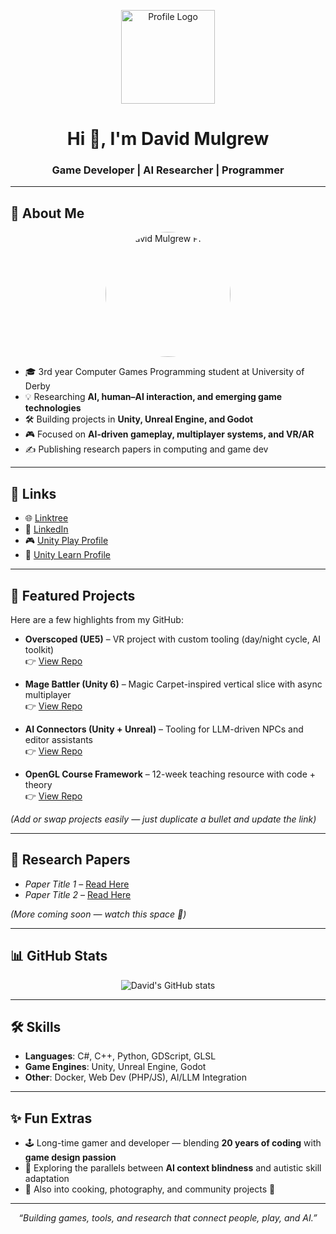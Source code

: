 <!-- Profile Header -->
<p align="center">
  <!-- Profile Logo -->
  <img src="images/profile.png" alt="Profile Logo" width="150"/>  
</p>

<h1 align="center">Hi 👋, I'm David Mulgrew</h1>
<h3 align="center">Game Developer | AI Researcher | Programmer</h3>

---

## 📸 About Me
<p align="center">
  <!-- Actual Photo -->
  <img src="YOUR_PHOTO_URL" alt="David Mulgrew Photo" width="200" style="border-radius:50%"/>
</p>

- 🎓 3rd year Computer Games Programming student at University of Derby  
- 💡 Researching **AI, human–AI interaction, and emerging game technologies**  
- 🛠️ Building projects in **Unity, Unreal Engine, and Godot**  
- 🎮 Focused on **AI-driven gameplay, multiplayer systems, and VR/AR**  
- ✍️ Publishing research papers in computing and game dev  

---

## 🔗 Links
- 🌐 [Linktree](https://linktr.ee/bigmonmulgrew)  
- 💼 [LinkedIn](https://www.linkedin.com/in/david-mulgrew-508a09219)  
- 🎮 [Unity Play Profile](YOUR_UNITY_PLAY_URL)  
- 📘 [Unity Learn Profile](YOUR_UNITY_LEARN_URL)  

---

## 🚀 Featured Projects
Here are a few highlights from my GitHub:

- **Overscoped (UE5)** – VR project with custom tooling (day/night cycle, AI toolkit)  
  👉 [View Repo](REPO_URL)

- **Mage Battler (Unity 6)** – Magic Carpet-inspired vertical slice with async multiplayer  
  👉 [View Repo](REPO_URL)

- **AI Connectors (Unity + Unreal)** – Tooling for LLM-driven NPCs and editor assistants  
  👉 [View Repo](REPO_URL)

- **OpenGL Course Framework** – 12-week teaching resource with code + theory  
  👉 [View Repo](REPO_URL)

*(Add or swap projects easily — just duplicate a bullet and update the link)*

---

## 📑 Research Papers
- *Paper Title 1* – [Read Here](LINK_TO_PAPER)  
- *Paper Title 2* – [Read Here](LINK_TO_PAPER)  

*(More coming soon — watch this space 🚀)*

---

## 📊 GitHub Stats
<p align="center">
  <img src="https://github-readme-stats.vercel.app/api?username=bigmonmulgrew&show_icons=true&theme=radical" alt="David's GitHub stats"/>
</p>

---

## 🛠️ Skills
- **Languages**: C#, C++, Python, GDScript, GLSL  
- **Game Engines**: Unity, Unreal Engine, Godot  
- **Other**: Docker, Web Dev (PHP/JS), AI/LLM Integration  

---

## ✨ Fun Extras
- 🕹️ Long-time gamer and developer — blending **20 years of coding** with **game design passion**  
- 🔬 Exploring the parallels between **AI context blindness** and autistic skill adaptation  
- 🍳 Also into cooking, photography, and community projects 🎉  

---

<p align="center">
  <i>“Building games, tools, and research that connect people, play, and AI.”</i>
</p>
